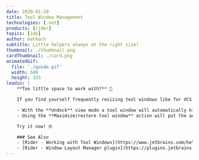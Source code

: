 ```yaml
---
date: 2020-01-29
title: Tool Window Management
technologies: [.net]
products: [rider]
topics: [ide]
author: matkoch
subtitle: Little helpers always at the right size!
thumbnail: ./thumbnail.png
cardThumbnail: ./card.png
animatedGif:
  file: './guide.gif'
  width: 500
  height: 333
leadin: |
    **Too little space to work with?** 🤨

    If you find yourself frequently resizing tool windows like for VCS or the terminal, then you should try one of the following:

    - With the **Undock** view mode a tool window will automatically hide as soon as it loses focus.
    - Using the **Maximize/restore tool window** action will put the active tool window at maximum available space, and will restore to the previous size on the second call.

    Try it now!️️ 🤓

    ### See Also
    - [Rider - Working with Tool Windows](https://www.jetbrains.com/help/rider/Tool_Windows.html)
    - [Rider - Window Layout Manager plugin](https://plugins.jetbrains.com/plugin/13005-window-layout-manager)
---
```

